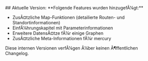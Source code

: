 <Box>
## Aktuelle Version: <MdParams type="version" />
</Box>

<Box title="v0.8">
**Folgende Features wurden hinzugefÃ¼gt:**

- ZusÃ¤tzliche Map-Funktionen (detailierte Routen- und Standortinformationen)
- EinfÃ¼hrungskapitel mit Parameterinformationen
- Erweitere DatensÃ¤tze fÃ¼r einige Graphen
- ZusÃ¤tzliche Meta-Informationen fÃ¼r mercury
  </Box>

<Box title="v0.7 und frÃ¼her">
Diese internen Versionen verfÃ¼gen Ã¼ber keinen Ã¶ffentlichen Changelog.
</Box>
